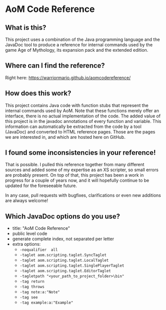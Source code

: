 AoM Code Reference
==================

What is this?
------------
This project uses a combination of the Java programming language and the JavaDoc tool to produce a reference for internal commands used by the game Age of Mythology, its expansion pack and the extended edition.

Where can I find the reference?
-------------------------------
Right here: https://warriormario.github.io/aomcodereference/

How does this work?
-------------------
This project contains Java code with function stubs that represent the internal commands used by AoM. Note that these functions merely offer an interface, there is no actual implementation of the code. The added value of this project is in the javadoc annotations of every function and variable. This information can automatically be extracted from the code by a tool (JavaDoc) and converted to HTML reference pages. Those are the pages we are interested in, and which are hosted here on GitHub.

I found some inconsistencies in your reference!
-----------------------------------------------
That is possible. I pulled this reference together from many different sources and added some of my expertise as an XS scripter, so small errors are probably present. On top of that, this project has been a work in progress for a couple of years now, and it will hopefully continue to be updated for the foreseeable future. 

In any case, pull requests with bugfixes, clarifications or even new additions are always welcome!

Which JavaDoc options do you use?
---------------------------------
- title: "AoM Code Reference"
- public level code
- generate complete index, not separated per letter
- extra options:
  - `-noqualifier  all`
  - `-taglet aom.scripting.taglet.SyncTaglet`
  - `-taglet aom.scripting.taglet.LocalTaglet`
  - `-taglet aom.scripting.taglet.SinglePlayerTaglet`
  - `-taglet aom.scripting.taglet.EditorTaglet`
  - `-tagletpath "<your_path_to_project_folder>\bin"`
  - `-tag return` 
  - `-tag throws`
  - `-tag note:a:"Note" `
  - `-tag see`
  - `-tag example:a:"Example"`
